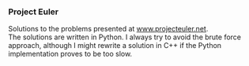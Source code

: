 ### Project Euler
Solutions to the problems presented at www.projecteuler.net.  
The solutions are written in Python. I always try to avoid the brute force approach, although I might rewrite a solution in C++ if the Python implementation proves to be too slow.
